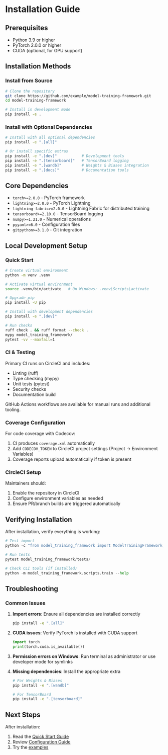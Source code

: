 # Installation Guide

## Prerequisites

- Python 3.9 or higher
- PyTorch 2.0.0 or higher
- CUDA (optional, for GPU support)

## Installation Methods

### Install from Source

```bash
# Clone the repository
git clone https://github.com/example/model-training-framework.git
cd model-training-framework

# Install in development mode
pip install -e .
```

### Install with Optional Dependencies

```bash
# Install with all optional dependencies
pip install -e ".[all]"

# Or install specific extras
pip install -e ".[dev]"           # Development tools
pip install -e ".[tensorboard]"   # TensorBoard logging
pip install -e ".[wandb]"         # Weights & Biases integration
pip install -e ".[docs]"          # Documentation tools
```

## Core Dependencies

- `torch>=2.0.0` - PyTorch framework
- `lightning>=2.0.0` - PyTorch Lightning
- `lightning-fabric>=2.0.0` - Lightning Fabric for distributed training
- `tensorboard>=2.10.0` - TensorBoard logging
- `numpy>=1.21.0` - Numerical operations
- `pyyaml>=6.0` - Configuration files
- `gitpython>=3.1.0` - Git integration

## Local Development Setup

### Quick Start

```bash
# Create virtual environment
python -m venv .venv

# Activate virtual environment
source .venv/bin/activate   # On Windows: .venv\Scripts\activate

# Upgrade pip
pip install -U pip

# Install with development dependencies
pip install -e ".[dev]"

# Run checks
ruff check . && ruff format --check .
mypy model_training_framework/
pytest -vv --maxfail=1
```

### CI & Testing

Primary CI runs on CircleCI and includes:

- Linting (ruff)
- Type checking (mypy)
- Unit tests (pytest)
- Security checks
- Documentation build

GitHub Actions workflows are available for manual runs and additional tooling.

### Coverage Configuration

For code coverage with Codecov:

1. CI produces `coverage.xml` automatically
2. Add `CODECOV_TOKEN` to CircleCI project settings (Project → Environment Variables)
3. Coverage reports upload automatically if token is present

### CircleCI Setup

Maintainers should:

1. Enable the repository in CircleCI
2. Configure environment variables as needed
3. Ensure PR/branch builds are triggered automatically

## Verifying Installation

After installation, verify everything is working:

```python
# Test import
python -c "from model_training_framework import ModelTrainingFramework; print('Installation successful!')"

# Run tests
pytest model_training_framework/tests/

# Check CLI tools (if installed)
python -m model_training_framework.scripts.train --help
```

## Troubleshooting

### Common Issues

1. **Import errors**: Ensure all dependencies are installed correctly

   ```bash
   pip install -e ".[all]"
   ```

2. **CUDA issues**: Verify PyTorch is installed with CUDA support

   ```python
   import torch
   print(torch.cuda.is_available())
   ```

3. **Permission errors on Windows**: Run terminal as administrator or use developer mode for symlinks

4. **Missing dependencies**: Install the appropriate extra

   ```bash
   # For Weights & Biases
   pip install -e ".[wandb]"

   # For TensorBoard
   pip install -e ".[tensorboard]"
   ```

## Next Steps

After installation:

1. Read the [Quick Start Guide](../README.md#quick-start)
2. Review [Configuration Guide](CONFIGURATION.md)
3. Try the [examples](../demo/example3_production/)
